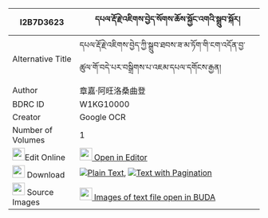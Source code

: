 |I2B7D3623|དཔལ་རྡོ་རྗེ་འཇིགས་བྱེད་སོགས་ཆོས་སྐྱོང་འགའི་སྒྲུབ་སྐོར། 
| --- | --- 
|Alternative Title |དཔལ་རྡོ་རྗེ་འཇིགས་བྱེད་ཀྱི་སྒྲུབ་ཐབས་ཟ་མ་ཏོག་གི་ངག་འདོན་བྱ་ཚུལ་གོ་བདེ་པར་བསྒྲིགས་པ་འཇམ་དཔལ་དགོངས་རྒྱན།
|Author| 章嘉·阿旺洛桑曲登
|BDRC ID | W1KG10000
|Creator | Google OCR
|Number of Volumes| 1
|<img width="25" src="https://img.icons8.com/color/25/000000/edit-property.png">Edit Online| [<img width="25" src="https://avatars.githubusercontent.com/u/45091458?s=200&v=4"> Open in Editor](http://editor.openpecha.org/I2B7D3623)
|<img width="25" src="https://img.icons8.com/fluent/48/000000/download-2.png"/>  Download | [![](https://img.icons8.com/color/20/000000/txt.png)Plain Text](https://github.com/Openpecha/I2B7D3623/releases/download/v1/pal_dorje_jikje_sok_chokyong_a_plain_I2B7D3623.zip), [![](https://img.icons8.com/color/20/000000/txt.png)Text with Pagination](https://github.com/Openpecha/I2B7D3623/releases/download/v1/pal_dorje_jikje_sok_chokyong_a_pages_I2B7D3623.zip)
|<img width="25" src="https://img.icons8.com/plasticine/100/000000/pictures-folder.png"/>  Source Images | [<img width="25" src="https://library.bdrc.io/icons/BUDA-small.svg"> Images of text file open in BUDA](https://library.bdrc.io/show/bdr:W1KG10000)